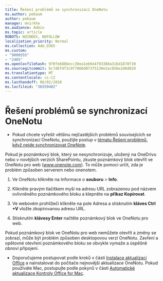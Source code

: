 ```yaml
---
title: Řešení problémů se synchronizací OneNotu
ms.author: pebaum
author: pebaum
manager: mnirkhe
ms.audience: Admin
ms.topic: article
ROBOTS: NOINDEX, NOFOLLOW
localization_priority: Normal
ms.collection: Adm_O365
ms.custom:
- "9000555"
- "2405"
ms.openlocfilehash: 970fe688becc30ea1eb644793388a316d1878f30
ms.sourcegitcommit: bc7d6f4f3c9f7060d073f5130e1ec856e248d020
ms.translationtype: MT
ms.contentlocale: cs-CZ
ms.lasthandoff: 06/02/2020
ms.locfileid: "36559402"
---
```

# <a name="troubleshoot-onenote-sync-issues"></a>Řešení problémů se synchronizací OneNotu

* Pokud chcete vyřešit většinu nejčastějších problémů souvisejících se synchronizací OneNotu, použijte postup v [tématu Řešení problémů, když nejde synchronizovat OneNote](https://support.office.com/article/Fix-issues-when-you-can-t-sync-OneNote-299495ef-66d1-448f-90c1-b785a6968d45).

Pokud je poznámkový blok, který se nesynchronizuje, uložený na OneDrivu nebo v novějších verzích SharePointu, zkuste poznámkový blok otevřít ve OneNotu pro web (www.onenote.com). To může pomoci určit, zda je problém způsoben serverem nebo onenotem.

1. Ve OneNotu klikněte na Informace o **souboru**  >  **Info**.

2. Klikněte pravým tlačítkem myši na adresu URL zobrazenou pod názvem ovlivněného poznámkového bloku a klepněte na **příkaz Kopírovat**.

3. Ve webovém prohlížeči klikněte na pole Adresa a stisknutím **kláves Ctrl +V** vložte zkopírovanou adresu URL.

4. Stisknutím **klávesy Enter** načtěte poznámkový blok ve OneNotu pro web.

Pokud poznámkový blok ve OneNotu pro web nemůžete otevřít a změny se zobrazí, může být problém způsoben desktopovou verzí OneNotu. Zavření a opětovné otevření poznámkového bloku se obvykle vymaže a úspěšně obnoví připojení.

* Doporučujeme postupovat podle kroků v části [Instalace aktualizací Office](https://support.office.com/article/Install-Office-updates-2ab296f3-7f03-43a2-8e50-46de917611c5) a nainstalovat do počítače nejnovější aktualizace OneNotu. Pokud používáte Mac, postupujte podle pokynů v části [Automatické aktualizace Kontroly Office for Mac](https://support.office.com/article/update-office-for-mac-automatically-bfd1e497-c24d-4754-92ab-910a4074d7c1).